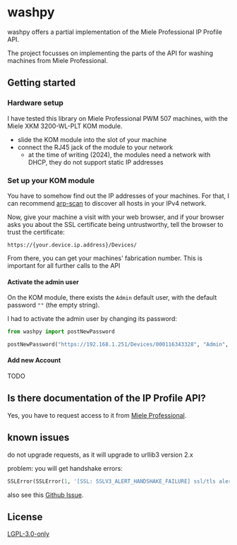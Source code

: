 # washpy

washpy offers a partial implementation of the Miele Professional IP Profile API.

The project focusses on implementing the parts of the API
for washing machines from Miele Professional.

## Getting started

### Hardware setup

I have tested this library on Miele Professional PWM 507 machines,
with the Miele XKM 3200-WL-PLT KOM module.

- slide the KOM module into the slot of your machine
- connect the RJ45 jack of the module to your network
  - at the time of writing (2024), the modules need a network with DHCP,
    they do not support static IP addresses

### Set up your KOM module

You have to somehow find out the IP addresses of your machines.
For that, I can recommend [arp-scan](https://github.com/royhills/arp-scan)
to discover all hosts in your IPv4 network.

Now, give your machine a visit with your web browser,
and if your browser asks you about the SSL certificate being untrustworthy,
tell the browser to trust the certificate:
```
https://{your.device.ip.address}/Devices/
```

From there, you can get your machines' fabrication number.
This is important for all further calls to the API

#### Activate the admin user

On the KOM module, there exists the `Admin` default user,
with the default password `""` (the empty string).

I had to activate the admin user by changing its password:

```python
from washpy import postNewPassword

postNewPassword("https://192.168.1.251/Devices/000116343328", "Admin", "", "verySecurePassword!")
```

#### Add new Account

TODO


## Is there documentation of the IP Profile API?

Yes, you have to request access to it from [Miele Professional](https://www.miele.com/en/com/index-pro.htm).

## known issues

do not upgrade requests, as it will upgrade to urllib3 version 2.x

problem: you will get handshake errors:

```python
SSLError(SSLError(1, '[SSL: SSLV3_ALERT_HANDSHAKE_FAILURE] ssl/tls alert handshake failure (_ssl.c:1006)'))
```

also see this [Github Issue](https://github.com/urllib3/urllib3/pull/3060#issuecomment-1578815249).

## License

[LGPL-3.0-only](LICENSE)
